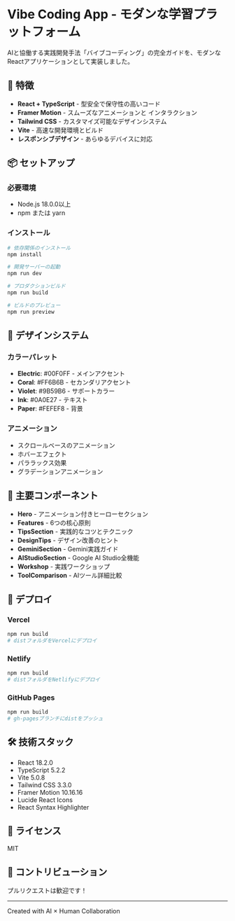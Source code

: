 # Vibe Coding App - モダンな学習プラットフォーム

AIと協働する実践開発手法「バイブコーディング」の完全ガイドを、モダンなReactアプリケーションとして実装しました。

## 🚀 特徴

- **React + TypeScript** - 型安全で保守性の高いコード
- **Framer Motion** - スムーズなアニメーションと インタラクション
- **Tailwind CSS** - カスタマイズ可能なデザインシステム
- **Vite** - 高速な開発環境とビルド
- **レスポンシブデザイン** - あらゆるデバイスに対応

## 📦 セットアップ

### 必要環境
- Node.js 18.0.0以上
- npm または yarn

### インストール

```bash
# 依存関係のインストール
npm install

# 開発サーバーの起動
npm run dev

# プロダクションビルド
npm run build

# ビルドのプレビュー
npm run preview
```

## 🎨 デザインシステム

### カラーパレット
- **Electric**: #00F0FF - メインアクセント
- **Coral**: #FF6B6B - セカンダリアクセント
- **Violet**: #9B59B6 - サポートカラー
- **Ink**: #0A0E27 - テキスト
- **Paper**: #FEFEF8 - 背景

### アニメーション
- スクロールベースのアニメーション
- ホバーエフェクト
- パララックス効果
- グラデーションアニメーション

## 📱 主要コンポーネント

- **Hero** - アニメーション付きヒーローセクション
- **Features** - 6つの核心原則
- **TipsSection** - 実践的なコツとテクニック
- **DesignTips** - デザイン改善のヒント
- **GeminiSection** - Gemini実践ガイド
- **AIStudioSection** - Google AI Studio全機能
- **Workshop** - 実践ワークショップ
- **ToolComparison** - AIツール詳細比較

## 🚀 デプロイ

### Vercel
```bash
npm run build
# distフォルダをVercelにデプロイ
```

### Netlify
```bash
npm run build
# distフォルダをNetlifyにデプロイ
```

### GitHub Pages
```bash
npm run build
# gh-pagesブランチにdistをプッシュ
```

## 🛠️ 技術スタック

- React 18.2.0
- TypeScript 5.2.2
- Vite 5.0.8
- Tailwind CSS 3.3.0
- Framer Motion 10.16.16
- Lucide React Icons
- React Syntax Highlighter

## 📄 ライセンス

MIT

## 🤝 コントリビューション

プルリクエストは歓迎です！

---

Created with AI × Human Collaboration